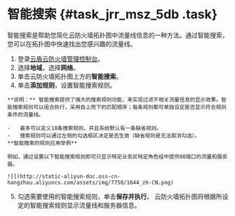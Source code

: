 # 智能搜索 {#task_jrr_msz_5db .task}

智能搜索是帮助您简化云防火墙拓扑图中流量线信息的一种方法。通过智能搜索，您可以在拓扑图中快速找出您感兴趣的流量线。

1.   登录[云盾云防火墙管理控制台](https://yundun.console.aliyun.com/?p=cfw#/cfw/)。 
2.   选择**地域**，选择**网络**。 
3.   单击云防火墙拓扑图上方的**智能搜索**。 
4.   单击**添加规则**，设置智能搜索规则。 

    **说明：** 智能搜索提供了强大的搜索规则功能，来实现过滤不相关流量信息的显示效果。智能搜索规则可以组合执行，采用自上而下的匹配顺序；每条规则都可单独设定是否显示符合规则条件的流量线。

    -   最多可以定义10条搜索规则，并且系统默认有一条缺省规则。
    -   搜索规则可以通过左侧的勾选框区决定是否生效（缺省规则是无法取消勾选）。
    **智能搜索的规则应用举例**

    例如，通过设置以下智能搜索规则即可只显示特定业务区特定角色组中提供80端口的流量和服务器。

    ![](http://static-aliyun-doc.oss-cn-hangzhou.aliyuncs.com/assets/img/7758/1644_zh-CN.png)

5.   勾选需要使用的智能搜索规则，单击**保存并执行**。 云防火墙拓扑图将根据所设定的智能搜索规则显示流量线和服务器信息。

